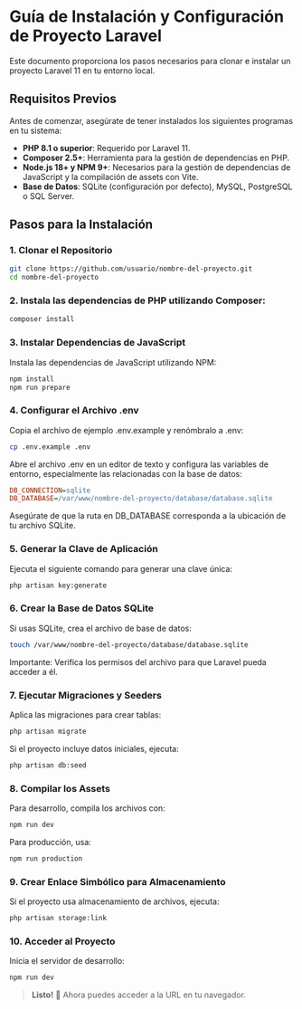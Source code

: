 # Guía de Instalación y Configuración de Proyecto Laravel

Este documento proporciona los pasos necesarios para clonar e instalar un proyecto Laravel 11 en tu entorno local.

## Requisitos Previos

Antes de comenzar, asegúrate de tener instalados los siguientes programas en tu sistema:

- **PHP 8.1 o superior**: Requerido por Laravel 11.
- **Composer 2.5+**: Herramienta para la gestión de dependencias en PHP.
- **Node.js 18+ y NPM 9+**: Necesarios para la gestión de dependencias de JavaScript y la compilación de assets con Vite.
- **Base de Datos**: SQLite (configuración por defecto), MySQL, PostgreSQL o SQL Server.

## Pasos para la Instalación

### 1. Clonar el Repositorio

```bash
git clone https://github.com/usuario/nombre-del-proyecto.git
cd nombre-del-proyecto
```

### 2. Instala las dependencias de PHP utilizando Composer:

```bash
composer install
```

### 3. Instalar Dependencias de JavaScript

Instala las dependencias de JavaScript utilizando NPM:

```bash
npm install
npm run prepare
```

### 4. Configurar el Archivo .env

Copia el archivo de ejemplo .env.example y renómbralo a .env:

```bash
cp .env.example .env
```

Abre el archivo .env en un editor de texto y configura las variables de entorno, especialmente las relacionadas con la base de datos:

```ini
DB_CONNECTION=sqlite
DB_DATABASE=/var/www/nombre-del-proyecto/database/database.sqlite
```

Asegúrate de que la ruta en DB_DATABASE corresponda a la ubicación de tu archivo SQLite.

### 5. Generar la Clave de Aplicación

Ejecuta el siguiente comando para generar una clave única:

```bash
php artisan key:generate
```

### 6. Crear la Base de Datos SQLite

Si usas SQLite, crea el archivo de base de datos:

```bash
touch /var/www/nombre-del-proyecto/database/database.sqlite
```

Importante: Verifica los permisos del archivo para que Laravel pueda acceder a él.

### 7. Ejecutar Migraciones y Seeders

Aplica las migraciones para crear tablas:

```bash
php artisan migrate
```

Si el proyecto incluye datos iniciales, ejecuta:

```bash
php artisan db:seed
```

### 8. Compilar los Assets

Para desarrollo, compila los archivos con:

```bash
npm run dev
```

Para producción, usa:

```bash
npm run production
```

### 9. Crear Enlace Simbólico para Almacenamiento

Si el proyecto usa almacenamiento de archivos, ejecuta:

```bash
php artisan storage:link
```

### 10. Acceder al Proyecto

Inicia el servidor de desarrollo:

```bash
npm run dev
```

> **Listo!** 🚀 Ahora puedes acceder a la URL en tu navegador.

